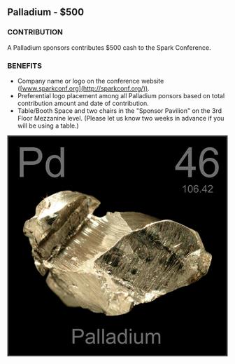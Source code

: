 ## Palladium - $500

### CONTRIBUTION

A Palladium sponsors contributes $500 cash to the Spark Conference.

### BENEFITS

* Company name or logo on the conference website ([www.sparkconf.org](http://sparkconf.org/)).
* Preferential logo placement among all Palladium ponsors based on total contribution amount and date of contribution.
* Table/Booth Space and two chairs in the "Sponsor Pavilion" on the 3rd Floor Mezzanine level. (Please let us know two weeks in advance if you will be using a table.)

![Palladium](https://raw.githubusercontent.com/SparkConfOrg/website-backup/2015/Pages/Images/Sponsor/4%20-%20Palladium.JPG)
